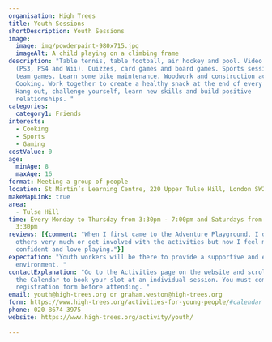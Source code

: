 ```yaml
---
organisation: High Trees
title: Youth Sessions
shortDescription: Youth Sessions
image:
  image: img/powderpaint-980x715.jpg
  imageAlt: A child playing on a climbing frame
description: "Table tennis, table football, air hockey and pool. Video games
  (PS3, PS4 and Wii). Quizzes, card games and board games. Sports sessions and
  team games. Learn some bike maintenance. Woodwork and construction activities.
  Cooking. Work together to create a healthy snack at the end of every session.
  Hang out, challenge yourself, learn new skills and build positive
  relationships. "
categories:
  category1: Friends
interests:
  - Cooking
  - Sports
  - Gaming
costValue: 0
age:
  minAge: 8
  maxAge: 16
format: Meeting a group of people
location: St Martin’s Learning Centre, 220 Upper Tulse Hill, London SW2 2NS
makeMapLink: true
area:
  - Tulse Hill
time: Every Monday to Thursday from 3:30pm - 7:00pm and Saturdays from 12:30pm -
  3:30pm
reviews: [{comment: "When I first came to the Adventure Playground, I didn’t chat to the
  others very much or get involved with the activities but now I feel more
  confident and love playing."}]
expectation: "Youth workers will be there to provide a supportive and engaging
  environment. "
contactExplanation: "Go to the Activities page on the website and scroll down to
  the Calendar to book your slot at an individual session. You must complete a
  registration form before attending. "
email: youth@high-trees.org or graham.weston@high-trees.org
form: https://www.high-trees.org/activities-for-young-people/#calendar
phone: 020 8674 3975
website: https://www.high-trees.org/activity/youth/
 
---
```

